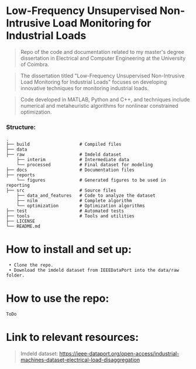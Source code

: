 Low-Frequency Unsupervised Non-Intrusive Load Monitoring for Industrial Loads
============================

> Repo of the code and documentation related to my master's degree dissertation in Electrical and Computer Engineering at the University of Coimbra.

> The dissertation titled "Low-Frequency Unsupervised Non-Intrusive Load Monitoring for Industrial Loads" focuses on developing innovative techniques for monitoring industrial loads.

> Code developed in MATLAB, Python and C++, and techniques include numerical and metaheuristic algorithms for nonlinear constrained optimization.

 ### Structure:
    .
	├── build					# Compiled files
	├── data
	├── raw						# Imdeld dataset
		├── interim				# Intermediate data
		└── processed			# Final dataset for modeling
	├── docs					# Documentation files
	├── reports					
		└── figures				# Generated figures to be used in reporting 
	├── src						# Source files
		├── data_and_features	# Code to analyze the dataset
		├── nilm				# Complete algorithm
		└── optimization		# Optimization algorithms
	├── test					# Automated tests
	├── tools					# Tools and utilities
	├── LICENSE
	└── README.md


How to install and set up:
============================
	 • Clone the repo.
	 • Download the imdeld dataset from IEEEDataPort into the data/raw folder.


How to use the repo:
============================
	ToDo


Link to relevant resources:
============================
> Imdeld dataset: https://ieee-dataport.org/open-access/industrial-machines-dataset-electrical-load-disaggregation
